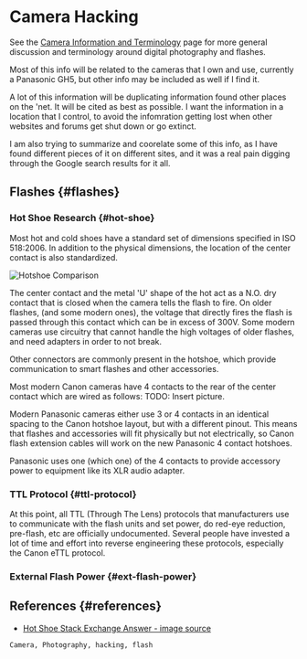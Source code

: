 # Camera Hacking

See the [Camera Information and Terminology](camera-info.md) page for more
general discussion and terminology around digital photography and flashes.

Most of this info will be related to the cameras that I own and use, currently
a Panasonic GH5, but other info may be included as well if I find it.

A lot of this information will be duplicating information found other places on
the 'net. It will be cited as best as possible. I want the information in a
location that I control, to avoid the infomration getting lost when other
websites and forums get shut down or go extinct.

I am also trying to summarize and coorelate some of this info, as I have found
different pieces of it on different sites, and it was a real pain digging
through the Google search results for it all.

## Flashes {#flashes}

### Hot Shoe Research {#hot-shoe}

Most hot and cold shoes have a standard set of dimensions specified in ISO
518:2006. In addition to the physical dimensions, the location of the center
contact is also standardized.

![Hotshoe Comparison](hot_shoe_comparision.jpg)

The center contact and the metal 'U' shape of the hot act as a N.O. dry contact
that is closed when the camera tells the flash to fire. On older flashes, (and
some modern ones), the voltage that directly fires the flash is passed through
this contact which can be in excess of 300V. Some modern cameras use circuitry
that cannot handle the high voltages of older flashes, and need adapters in
order to not break.

Other connectors are commonly present in the hotshoe, which provide
communication to smart flashes and other accessories.

Most modern Canon cameras have 4 contacts to the rear of the center contact
which are wired as follows: TODO: Insert picture.

Modern Panasonic cameras either use 3 or 4 contacts in an identical spacing to
the Canon hotshoe layout, but with a different pinout. This means that flashes
and accessories will fit physically but not electrically, so Canon flash
extension cables will work on the new Panasonic 4 contact hotshoes.

Panasonic uses one (which one) of the 4 contacts to provide accessory power to
equipment like its XLR audio adapter.

### TTL Protocol {#ttl-protocol}

At this point, all TTL (Through The Lens) protocols that manufacturers use to
communicate with the flash units and set power, do red-eye reduction,
pre-flash, etc are officially undocumented. Several people have invested a lot
of time and effort into reverse engineering these protocols, especially the
Canon eTTL protocol.

### External Flash Power {#ext-flash-power}




## References {#references}

- [Hot Shoe Stack Exchange Answer - image source](https://photo.stackexchange.com/a/100154/99926)


```tags
Camera, Photography, hacking, flash
```
